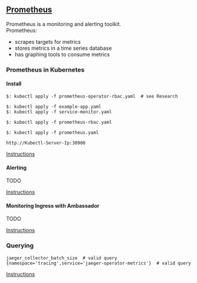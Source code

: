 ## [Prometheus](https://prometheus.io/)

Prometheus is a monitoring and alerting toolkit.  
Prometheus:
* scrapes targets for metrics
* stores metrics in a time series database
* has graphing tools to consume metrics

### Prometheus in Kubernetes

#### Install

```
$: kubectl apply -f prometheus-operator-rbac.yaml  # see Research

$: kubectl apply -f example-app.yaml
$: kubectl apply -f service-monitor.yaml

$: kubectl apply -f prometheus-rbac.yaml

$: kubectl apply -f prometheus.yaml
```

```
http://Kubectl-Server-Ip:30900
```

[Instructions](PrometheusKubernetesOperator/Docs/GettingStarted)

#### Alerting

TODO

[Instructions](PrometheusKubernetesOperator/Docs/Alerting)

#### Monitoring Ingress with Ambassador

TODO

[Instructions](PrometheusKubernetesOperator/Docs/MonitoringK8sIngress)

### Querying

```
jaeger_collector_batch_size  # valid query
{namespace='tracing',service='jaeger-operator-metrics'}  # valid query
```

[Instructions](Docs/Prometheus/Querying)
